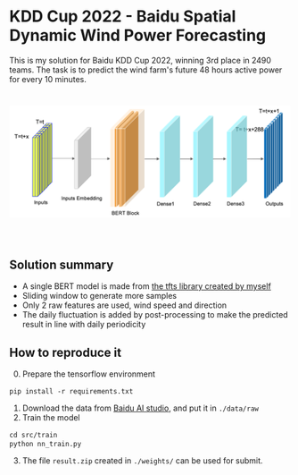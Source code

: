
# KDD Cup 2022 - Baidu Spatial Dynamic Wind Power Forecasting

This is my solution for Baidu KDD Cup 2022, winning 3rd place in 2490 teams. 
The task is to predict the wind farm's future 48 hours active power for every 10 minutes.

<h1 align="center">
<img src="./data/user_data/model.png" width="700" align=center/>
</h1><br>

## Solution summary
- A single BERT model is made from [the tfts library created by myself](https://github.com/LongxingTan/Time-series-prediction)
- Sliding window to generate more samples
- Only 2 raw features are used, wind speed and direction
- The daily fluctuation is added by post-processing to make the predicted result in line with daily periodicity

## How to reproduce it
0. Prepare the tensorflow environment
```shell
pip install -r requirements.txt
```
1. Download the data from [Baidu AI studio](https://aistudio.baidu.com/aistudio/competition/detail/152/0/introduction), and put it in `./data/raw`
2. Train the model
```shell
cd src/train
python nn_train.py
```
3. The file `result.zip` created in `./weights/` can be used for submit. 



